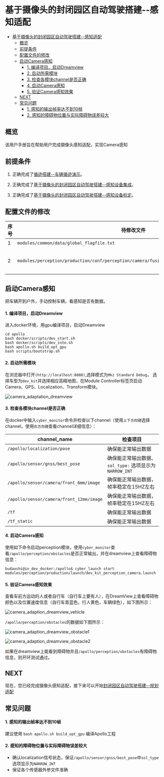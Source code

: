 # 基于摄像头的封闭园区自动驾驶搭建--感知适配

- [基于摄像头的封闭园区自动驾驶搭建--感知适配](#基于摄像头的封闭园区自动驾驶搭建--感知适配)
  - [概览](#概览)
  - [前提条件](#前提条件)
  - [配置文件的修改](#配置文件的修改)
  - [启动Camera感知](#启动camera感知)
	  - [1. 编译项目，启动Dreamview](#1-编译项目启动dreamview)
	  - [2. 启动所需模块](#2-启动所需模块)
	  - [3. 检查各模块channel是否正确](#3-检查各模块channel是否正确)
	  - [4. 启动Camera感知](#4-启动camera感知)
	  - [5. 验证Camera感知效果](#5-验证camera感知效果)
  - [NEXT](#next)
  - [常见问题](#常见问题)
	  - [1. 感知的输出帧率达不到10帧](#1-感知的输出帧率达不到10帧)
	  - [2. 感知的障碍物位置与实际障碍物误差较大](#2-感知的障碍物位置与实际障碍物误差较大)


## 概览
该用户手册旨在帮助用户完成摄像头感知适配，实现Camera感知

## 前提条件

 1. 正确完成了[循迹搭建--车辆循迹演示](../Waypoint_Following/Start_Waypoint_Following_cn.md)。

 2. 正确完成了[基于摄像头的封闭园区自动驾驶搭建--感知设备集成](Sensor_Integration_cn.md)。
 
 3. 正确完成了[基于摄像头的封闭园区自动驾驶搭建--感知设备标定](Sensor_Calibration_cn.md)。

## 配置文件的修改

|序号 | 待修改文件 | 修改内容 | 
|---|---|---|
|  1 | `modules/common/data/global_flagfile.txt` |  添加`--half_vehicle_width=0.43` |
|  2 | `modules/perception/production/conf/perception/camera/fusion_camera_detection_component.pb.txt` | 文件中`output_obstacles_channel_name`对应的内容修改为 `/apollo/perception/obstacles` |

## 启动Camera感知

把车辆开到户外，手动控制车辆，看感知是否有数据。

#### 1. 编译项目，启动Dreamview
进入docker环境，用gpu编译项目，启动Dreamview 

    cd apollo
    bash docker/scripts/dev_start.sh
    bash docker/scripts/dev_into.sh
    bash apollo.sh build_opt_gpu
    bash scripts/bootstrap.sh

#### 2. 启动所需模块
在浏览器中打开`(http://localhost:8888)`,选择模式为`Mkz Standard Debug`， 选择车型为`dev_kit`并选择相应高精地图，在Module Controller标签页启动Camera、GPS、Localization、Transform模块。

![camera_adaptation_dreamview](images/camera_adaptation_dreamview.png)

#### 3. 检查各模块channel是否正确

在docker中输入`cyber_monitor`命令并检查以下channel（使用`上下方向键`选择channel，使用`右方向键`查看channel详细信息）：
	
| channel_name | 检查项目 | 
|---|---|
|`/apollo/localization/pose`| 确保能正常输出数据 | 
|`/apollo/sensor/gnss/best_pose` | 确保能正常输出数据、`sol_type:` 选项显示为`NARROW_INT` |
|`/apollo/sensor/camera/front_6mm/image` | 确保能正常输出数据，帧率稳定在15HZ左右 |
|`/apollo/sensor/camera/front_12mm/image` | 确保能正常输出数据，帧率稳定在15HZ左右 |
|`/tf`| 确保能正常输出数据 |
|`/tf_static` | 确保能正常输出数据 |

#### 4. 启动Camera感知
使用如下命令启动perception模块，使用`cyber_monitor`查看`/apollo/perception/obstacles`是否正常输出，并在dreamview上查看障碍物信息：

```
budaoshi@in_dev_docker:/apollo$ cyber_launch start modules/perception/production/launch/dev_kit_perception_camera.launch
```
#### 5. 验证Camera感知效果
查看车前方运动的人或者自行车（自行车上要有人），在DreamView上查看障碍物颜色以及位置速度信息（自行车青蓝色，行人黄色，车辆绿色），如下图所示：

![camera_adaption_dreamview_vehicle](images/camera_adaption_dreamview_vehicle.png)

`/apollo/perception/obstacles`的数据如下图所示：

![camera_adaption_dreamview_obstacle1](images/camera_adaption_dreamview_obstacle1.png)

![camera_adaption_dreamview_obstacle2](images/camera_adaption_dreamview_obstacle2.png)

如果在dreamview上能看到障碍物并且`/apollo/perception/obstacles`有障碍物信息，则开环测试通过。

## NEXT
现在，您已经完成摄像头感知适配，接下来可以开始[封闭园区自动驾驶搭建--规划适配](../Lidar_Based_Auto_Driving/Planning_Configuration_cn.md)

## 常见问题

#### 1. 感知的输出帧率达不到10帧
建议使用 `bash apollo.sh build_opt_gpu` 编译Apollo工程

#### 2. 感知的障碍物位置与实际障碍物误差较大
* 确认localization信号状态，保证`/apollo/sensor/gnss/best_pose`中`sol_type` 选项显示为`NARROW_INT`
* 保证各个传感器外参文件准确


